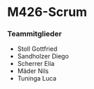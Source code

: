 # M426-Scrum

### Teammitglieder
- Stoll Gottfried
- Sandholzer Diego
- Scherrer Elia
- Mäder Nils
- Tuninga Luca
